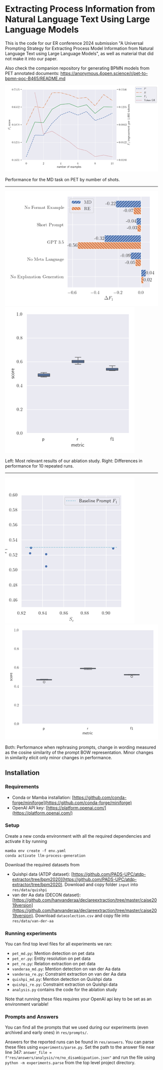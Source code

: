 # Extracting Process Information from Natural Language Text Using Large Language Models

This is the code for our ER conference 2024 submission "A Universal Prompting Strategy for Extracting Process Model Information from Natural Language Text using Large Language Models", as well as material that did not make it into our paper.

Also check the companion repository for generating BPMN models from PET annotated documents: https://anonymous.4open.science/r/pet-to-bpmn-poc-B465/README.md


![Ablation study results](figures/ablation/num_shots.png)

Performance for the MD task on PET by number of shots.

---

![Ablation study results](figures/ablation/bar.png)
![Ablation study results](figures/ablation/stochasticity.png)

Left: Most relevant results of our ablation study. Right: Differences in performance for 10 repeated runs. 

---

![Ablation study results](figures/ablation/stochasticity_scatter.png)
![Ablation study results](figures/ablation/stochasticity_changes.png)

Both: Performance when rephrasing prompts, change in wording measured as the cosine similarity of the prompt BOW representation. Minor changes in similarity elicit only minor changes in performance. 


## Installation

### Requirements

- Conda or Mamba installation: [https://github.com/conda-forge/miniforge](https://github.com/conda-forge/miniforge)
- OpenAI API key: [https://platform.openai.com/](https://platform.openai.com/)

### Setup

Create a new conda environment with all the required dependencies and activate it by running

```shell
mamba env create -f env.yaml
conda activate llm-process-generation
```

Download the required datasets from 

- Quishpi data (ATDP dataset): [https://github.com/PADS-UPC/atdp-extractor/tree/bpm2020](https://github.com/PADS-UPC/atdp-extractor/tree/bpm2020). Download and copy folder `input` into `res/data/quishpi`
- van der Aa data (DECON dataset): [https://github.com/hanvanderaa/declareextraction/tree/master/caise2019version](https://github.com/hanvanderaa/declareextraction/tree/master/caise2019version). Download `datacolection.csv` and copy file into `res/data/van-der-aa`

### Running experiments

You can find top level files for all experiments we ran:

- `pet_md.py`: Mention detection on pet data
- `pet_er.py`: Entity resolution on pet data
- `pet_re.py`: Relation extraction on pet data
- `vanderaa_md.py`: Mention detection on van der Aa data
- `vanderaa_re.py`: Constraint extraction on van der Aa data
- `quishpi_md.py`: Mention detection on Quishpi data
- `quishpi_re.py`: Constraint extraction on Quishpi data
- `analysis.py` contains the code for the ablation study

Note that running these files requires your OpenAI api key to be set as an environment variable!

### Prompts and Answers

You can find all the prompts that we used during our experiments (even archived and early ones) in `res/prompts/`.

Answers for the reported runs can be found in `res/answers`. You can parse these files using `experiments/parse.py`.
Set the path to the answer file near line 347: `answer_file = f"res/answers/analysis/re/no_disambiguation.json"`
and run the file using `python -m experiments.parse` from the top level project directory.